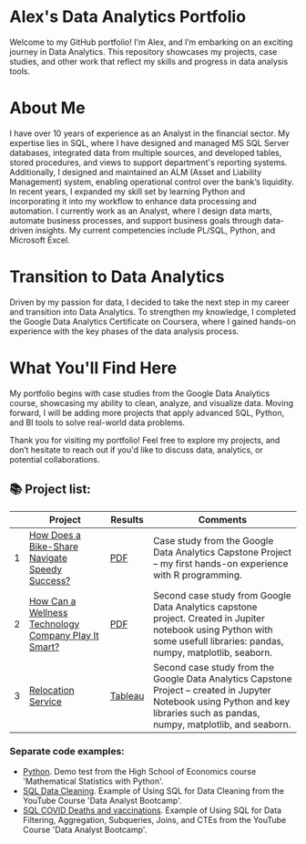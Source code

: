 # Alex's Data Analytics Portfolio

Welcome to my GitHub portfolio! I'm Alex, and I’m embarking on an exciting journey in Data Analytics. This repository showcases my projects, case studies, and other work that reflect my skills and progress in data analysis tools.

# About Me
I have over 10 years of experience as an Analyst in the financial sector. My expertise lies in SQL, where I have designed and managed MS SQL Server databases, integrated data from multiple sources, and developed tables, stored procedures, and views to support department's reporting systems. Additionally, I designed and maintained an ALM (Asset and Liability Management) system, enabling operational control over the bank’s liquidity. In recent years, I expanded my skill set by learning Python and incorporating it into my workflow to enhance data processing and automation. I currently work as an Analyst, where I design data marts, automate business processes, and support business goals through data-driven insights. My current competencies include PL/SQL, Python, and Microsoft Excel. 

# Transition to Data Analytics
Driven by my passion for data, I decided to take the next step in my career and transition into Data Analytics. To strengthen my knowledge, I completed the Google Data Analytics Certificate on Coursera, where I gained hands-on experience with the key phases of the data analysis process.

# What You'll Find Here
My portfolio begins with case studies from the Google Data Analytics course, showcasing my ability to clean, analyze, and visualize data. Moving forward, I will be adding more projects that apply advanced SQL, Python, and BI tools to solve real-world data problems.

Thank you for visiting my portfolio! Feel free to explore my projects, and don’t hesitate to reach out if you'd like to discuss data, analytics, or potential collaborations.

## 📚 Project list:  

|    | Project | Results | Comments |
|--------|----------|--------|----------------------------|
| 1 | [How Does a Bike-Share Navigate Speedy Success?](https://github.com/AlexPopov88/Portfolio/blob/main/Projects/Cyclistic%20bike-share/Cyclistic%20bike-share%20analysis.Rmd) | [PDF](https://github.com/AlexPopov88/Portfolio/blob/main/Projects/Cyclistic%20bike-share/Cyclistic%20bike-share%20analysis.pdf) | Case study from the Google Data Analytics Capstone Project – my first hands-on experience with R programming. |
| 2 | [How Can a Wellness Technology Company Play It Smart?](https://github.com/AlexPopov88/Portfolio/blob/main/Projects/Bellabeat/Bellabeat%20wellness%20analysis.ipynb) | [PDF](https://github.com/AlexPopov88/Portfolio/blob/main/Projects/Bellabeat/Bellabeat%20wellness%20analysis.pdf) | Second case study from Google Data Analytics capstone project. Created in Jupiter notebook using Python with some usefull libraries: pandas, numpy, matplotlib, seaborn.|
| 3 | [Relocation Service](https://github.com/AlexPopov88/Portfolio/blob/main/Projects/Relocation/relocation-service.ipynb) | [Tableau](https://public.tableau.com/app/profile/aleksandr6182/viz/Relocationservice/Dashboard1) | Second case study from the Google Data Analytics Capstone Project – created in Jupyter Notebook using Python and key libraries such as pandas, numpy, matplotlib, and seaborn.|


### Separate code examples:
+ [Python](https://github.com/AlexPopov88/Portfolio/blob/main/Code%20examples/Python_HSE_Demo%20Test.ipynb). Demo test from the High School of Economics course 'Mathematical Statistics with Python'.
+ [SQL Data Cleaning](https://github.com/AlexPopov88/Portfolio/blob/main/Code%20examples/SQL_cleaning_data.sql). Example of Using SQL for Data Cleaning from the YouTube Course 'Data Analyst Bootcamp'.
+ [SQL COVID Deaths and vaccinations](https://github.com/AlexPopov88/Portfolio/blob/main/Code%20examples/SQL_COVID%20deaths%20and%20vaccinations.sql). Example of Using SQL for Data Filtering, Aggregation, Subqueries, Joins, and CTEs from the YouTube Course 'Data Analyst Bootcamp'.

  
